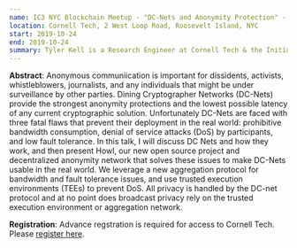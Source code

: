```yaml
---
name: IC3 NYC Blockchain Meetup - "DC-Nets and Anonymity Protection" - Tyler Kell, IC3
location: Cornell Tech, 2 West Loop Road, Roosevelt Island, NYC
start: 2019-10-24
end: 2019-10-24
summary: Tyler Kell is a Research Engineer at Cornell Tech & the Initiative for Cryptocurrencies and Contracts (IC3) in New York City. In a prior life, before becoming a researcher, he worked as a penetration tester and security consultant.
---
```


**Abstract**: Anonymous communiication is important for dissidents, activists, whistleblowers, journalists, and any individuals that might be under surveillance by other parties. Dining Cryptographer Networks (DC-Nets) provide the strongest anonymity protections and the lowest possible latency of any current cryptographic solution. Unfortunately DC-Nets are faced with three fatal flaws that prevent their deployment in the real world: prohibitive bandwidth consumption, denial of service attacks (DoS) by participants, and low fault tolerance. In this talk, I will discuss DC Nets and how they work, and then present Howl, our new open source project and decentralized anonymity network that solves these issues to make DC-Nets usable in the real world. We leverage a new aggregation protocol for bandwidth and fault tolerance issues, and use trusted execution environments (TEEs) to prevent DoS. All privacy is handled by the DC-net protocol and at no point does broadcast privacy rely on the trusted execution environment or aggregation network.

**Registration**: Advance regstration is required for access to Cornell Tech. Please <a href="https://docs.google.com/forms/d/e/1FAIpQLSfclGpVK0D5do-RGM_yb30eiX7ooBqThKFge4mY362GKIiynQ/viewform">register here</a>.
